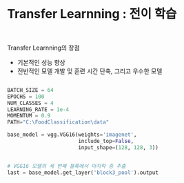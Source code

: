 <br>

# Transfer Learnning : 전이 학습
<br>

Transfer Learnning의 장점
- 기본적인 성능 향상
- 전반적인 모델 개발 및 훈련 시간 단축, 그리고 우수한 모델


```py

BATCH_SIZE = 64
EPOCHS = 100
NUM_CLASSES = 4
LEARNING_RATE = 1e-4
MOMENTUM = 0.9
PATH="C:\FoodClassification\data"
```

```py
base_model = vgg.VGG16(weights='imagenet', 
                       include_top=False, 
                       input_shape=(128, 128, 3))


# VGG16 모델의 세 번째 블록에서 마지막 층 추출
last = base_model.get_layer('block3_pool').output

```